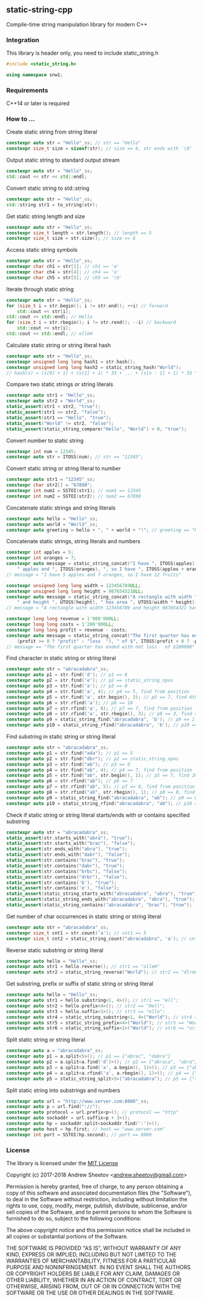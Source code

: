 ## static-string-cpp

Compile-time string manipulation library for modern C++

### Integration

This library is header only, you need to include static_string.h

```cpp
#include <static_string.h>

using namespace snw1;
```

### Requirements

C++14 or later is required

### How to ...

Create static string from string literal

```cpp
constexpr auto str = "Hello"_ss; // str == "Hello"
constexpr size_t size = sizeof(str); // size == 6, str ends with '\0'
```

Output static string to standard output stream

```cpp
constexpr auto str = "Hello"_ss;
std::cout << str << std::endl;
```

Convert static string to std::string

```cpp
constexpr auto str = "Hello"_ss;
std::string str1 = to_string(str);
```

Get static string length and size

```cpp
constexpr auto str = "Hello"_ss;
constexpr size_t length = str.length(); // length == 5
constexpr size_t size = str.size(); // size == 6
```

Access static string symbols

```cpp
constexpr auto str = "Hello"_ss;
constexpr char ch1 = str[1]; // ch1 == 'e'
constexpr char ch4 = str[4]; // ch4 == 'o'
constexpr char ch5 = str[5]; // ch5 == '\0'
```

Iterate through static string

```cpp
constexpr auto str = "Hello"_ss;
for (size_t i = str.begin(); i != str.end(); ++i) // forward
    std::cout << str[i];
std::cout << std::endl; // Hello
for (size_t i = str.rbegin(); i != str.rend(); --i) // backward
    std::cout << str[i];
std::cout << std::endl; // olleH
```

Calculate static string or string literal hash

```cpp
constexpr auto str = "Hello"_ss;
constexpr unsigned long long hash1 = str.hash();
constexpr unsigned long long hash2 = static_string_hash("World");
// hash(s) = (s[0] + 1) + (s[1] + 1) * 33 + ... + (s[n - 1] + 1) * 33 ^ (n - 1) + 5381 * 33 ^ n mod 2 ^ 64
```

Compare two static strings or string literals

```cpp
constexpr auto str1 = "Hello"_ss;
constexpr auto str2 = "World"_ss;
static_assert(str1 < str2, "true");
static_assert(str1 >= str2, "false");
static_assert(str1 == "Hello", "true");
static_assert("World" != str2, "false");
static_assert(static_string_compare("Hello", "World") < 0, "true");
```

Convert number to static string

```cpp
constexpr int num = 12345;
constexpr auto str = ITOSS(num); // str == "12345";
```

Convert static string or string literal to number

```cpp
constexpr auto str1 = "12345"_ss;
constexpr char str2[] = "67890";
constexpr int num1 = SSTOI(str1); // num1 == 12345
constexpr int num2 = SSTOI(str2); // num2 == 67890
```

Concatenate static strings and string literals

```cpp
constexpr auto hello = "Hello"_ss;
constexpr auto world = "World"_ss;
constexpr auto greeting = hello + ", " + world + "!"; // greeting == "Hello, World!"
```

Concatenate static strings, string literals and numbers

```cpp
constexpr int apples = 5;
constexpr int oranges = 7;
constexpr auto message = static_string_concat("I have ", ITOSS(apples), 
    " apples and ", ITOSS(oranges), ", so I have ", ITOSS(apples + oranges), " fruits");
// message = "I have 5 apples and 7 oranges, so I have 12 fruits"    
```

```cpp
constexpr unsigned long long width = 123456789ULL;
constexpr unsigned long long height = 987654321ULL;
constexpr auto message = static_string_concat("A rectangle with width ", UTOSS(width), 
    " and height ", UTOSS(height), " has area ", UTOSS(width * height));
// message = "A rectangle with width 123456789 and height 987654321 has area 121932631112635269"    
```

```cpp
constexpr long long revenue = 1'000'000LL;
constexpr long long costs = 1'200'000LL;
constexpr long long profit = revenue - costs;
constexpr auto message = static_string_concat("The first quarter has ended with net ",
    (profit >= 0 ? "profit" : "loss  "), " of $", ITOSS(profit < 0 ? -profit : profit));
// message == "The first quarter has ended with net loss   of $200000"
```

Find character in static string or string literal

```cpp
constexpr auto str = "abracadabra"_ss;
constexpr auto p1 = str.find('d'); // p1 == 6
constexpr auto p2 = str.find('e'); // p2 == static_string_npos
constexpr auto p3 = str.find('a'); // p3 == 0
constexpr auto p4 = str.find('a', 4); // p4 == 5, find from position
constexpr auto p5 = str.find('a', str.begin(), 3); // p5 == 7, find 4th occurrence
constexpr auto p6 = str.rfind('a'); // p6 == 10
constexpr auto p7 = str.rfind('a', 8); // p7 == 7, find from position
constexpr auto p8 = str.rfind('a', str.rbegin(), 3); // p8 == 3, find 4th occurrence
constexpr auto p9 = static_string_find("abracadabra", 'b'); // p9 == 1
constexpr auto p10 = static_string_rfind("abracadabra", 'b'); // p10 == 8
```

Find substring in static string or string literal

```cpp
constexpr auto str = "abracadabra"_ss;
constexpr auto p1 = str.find("ada"); // p1 == 5
constexpr auto p2 = str.find("dbr"); // p2 == static_string_npos
constexpr auto p3 = str.find("ab"); // p3 == 0
constexpr auto p4 = str.find("ab", 4); // p4 == 7, find from position
constexpr auto p5 = str.find("ab", str.begin(), 1); // p5 == 7, find 2nd occurrence
constexpr auto p6 = str.rfind("ab"); // p6 == 7
constexpr auto p7 = str.rfind("ab", 5); // p7 == 0, find from position
constexpr auto p8 = str.rfind("ab", str.rbegin(), 1); // p8 == 0, find 2nd occurrence
constexpr auto p9 = static_string_find("abracadabra", "ab"); // p9 == 0
constexpr auto p10 = static_string_rfind("abracadabra", "ab"); // p10 == 7
```

Check if static string or string literal starts/ends with or contains specified substring

```cpp
constexpr auto str = "abracadabra"_ss;
static_assert(str.starts_with("abra"), "true");
static_assert(str.starts_with("brac"), "false");
static_assert(str.ends_with("abra"), "true");
static_assert(str.ends_with("dabr"), "false");
static_assert(str.contains("brac"), "true");
static_assert(str.contains("dabr"), "true");
static_assert(str.contains("brbc"), "false");
static_assert(str.contains("drbr"), "false");
static_assert(str.contains('b'), "true");
static_assert(str.contains('e'), "false");
static_assert(static_string_starts_with("abracadabra", "abra"), "true");
static_assert(static_string_ends_with("abracadabra", "abra"), "true");
static_assert(static_string_contains("abracadabra", "brac"), "true");
```

Get number of char occurrences in static string or string literal 

```cpp
constexpr auto str = "abracadabra"_ss;
constexpr size_t cnt1 = str.count('a'); // cnt1 == 5
constexpr size_t cnt2 = static_string_count("abracadabra", 'a'); // cnt2 == 5
```

Reverse static substring or string literal

```cpp
constexpr auto hello = "Hello"_ss;
constexpr auto str1 = hello.reverse(); // str1 == "olleH"
constexpr auto str2 = static_string_reverse("World"); // str2 == "dlroW"
```

Get substring, prefix or suffix of static string or string literal

```cpp
constexpr auto hello = "Hello"_ss;
constexpr auto str1 = hello.substring<1, 4>(); // str1 == "ell";
constexpr auto str2 = hello.prefix<4>(); // str2 == "Hell";
constexpr auto str3 = hello.suffix<1>(); // str3 == "ello";
constexpr auto str4 = static_string_substring<1, 4>("World"); // str4 == "orl";
constexpr auto str5 = static_string_prefix<4>("World"); // str5 == "Worl";
constexpr auto str6 = static_string_suffix<1>("World"); // str6 == "orld";
```

Split static string or string literal

```cpp
constexpr auto a = "abracadabra"_ss;
constexpr auto p1 = a.split<5>(); // p1 == {"abrac", "dabra"}
constexpr auto p2 = a.split<a.find('d')>(); // p2 == {"abraca", "abra"}
constexpr auto p3 = a.split<a.find('a', a.begin(), 1)>(); // p3 == {"abr", "cadabra"}
constexpr auto p4 = a.split<a.rfind('a', a.rbegin(), 1)>(); // p4 == {"abracad", "bra"}
constexpr auto p5 = static_string_split<5>("abracadabra"); // p5 == {"abrac", "dabra"}
```

Split static string into substrings and numbers

```cpp
constexpr auto url = "http://www.server.com:8080"_ss;
constexpr auto p = url.find("://");
constexpr auto protocol = url.prefix<p>(); // protocol == "http"
constexpr auto sockaddr = url.suffix<p + 3>();
constexpr auto hp = sockaddr.split<sockaddr.find(':')>();
constexpr auto host = hp.first; // host == "www.server.com"
constexpr int port = SSTOI(hp.second); // port == 8080
```

### License

The library is licensed under the [MIT License](http://opensource.org/licenses/MIT)

Copyright (c) 2017-2018 Andrew Sheetov <[andrew.sheetov@gmail.com](mailto:andrew.sheetov@gmail.com)>

Permission is hereby  granted, free of charge, to any  person obtaining a copy
of this software and associated  documentation files (the "Software"), to deal
in the Software  without restriction, including without  limitation the rights
to  use, copy,  modify, merge,  publish, distribute,  sublicense, and/or  sell
copies  of  the Software,  and  to  permit persons  to  whom  the Software  is
furnished to do so, subject to the following conditions:

The above copyright notice and this permission notice shall be included in all
copies or substantial portions of the Software.

THE SOFTWARE  IS PROVIDED "AS  IS", WITHOUT WARRANTY  OF ANY KIND,  EXPRESS OR
IMPLIED,  INCLUDING BUT  NOT  LIMITED TO  THE  WARRANTIES OF  MERCHANTABILITY,
FITNESS FOR  A PARTICULAR PURPOSE AND  NONINFRINGEMENT. IN NO EVENT  SHALL THE
AUTHORS  OR COPYRIGHT  HOLDERS  BE  LIABLE FOR  ANY  CLAIM,  DAMAGES OR  OTHER
LIABILITY, WHETHER IN AN ACTION OF  CONTRACT, TORT OR OTHERWISE, ARISING FROM,
OUT OF OR IN CONNECTION WITH THE SOFTWARE  OR THE USE OR OTHER DEALINGS IN THE
SOFTWARE.
